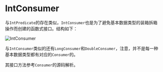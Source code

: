 # IntConsumer

与`IntPredicate`的存在类似，`IntConsumer`也是为了避免基本数据类型的装箱拆箱操作而创建的函数式接口。结构如下：

![IntConsumer](https://ws4.sinaimg.cn/large/006tKfTcgy1fs4q62090yj30i403ojrp.jpg)

与`IntConsumer`类似的还有`LongConsumer`和`DoubleConsumer`，注意，并不是每一种基本数据类型都有对应的`Consumer`的。

其接口方法参考`Consumer`的源码解析。
